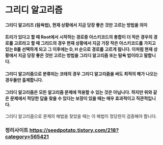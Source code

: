# 그리디 알고리즘
#### 그리디 알고리즈 (탐욕법), 현재 상황에서 지금 당장 좋은 것만 고르는 방법을 의미
#### 트리가 있다고 할 때 Root에서 시작하는 경로중 아스키코드의 총합이 더 작은 경우의 경로를 고르라고 할 때 그리드의 경우   현재 상황에서 지금 가장 작은 아스키코드를 가지고 있는  B를 선택하게 되고 그 이후에는 D, H 순으로 경로를 고르게 됩니다. 이처럼 현재 상황에서 지금 당장 좋은 것만 고르는 방법을 그리디 알고리즘 또는 탐욕 법이라고 말합니다.
#### 
#### 그리디 알고리즘으로 분류되는 코테의 경우 그리디 알고리즘을 써도 최적의 해가 나오는 경우들만 출제합니다.
#### 그리디 알고리즘은 모든 알고리즘 문제에 적용할 수 있는 것은 아닙니다. 하지만 위와 같은 문제에서 적당한 답을 찾을 수 있다는 보장이 있을 때는 매우 효과적이고 직관적입니다.

 

그리디 알고리즘으로 문제의 해법을  찾았을 때는 이 해법이 정당한지 검증해야 합니다.
### 정리사이트 https://seedpotato.tistory.com/218?category=565421
